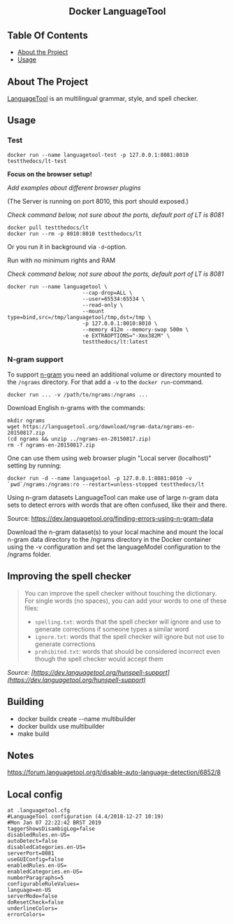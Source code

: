 <h2 align="center">Docker LanguageTool</h2>

<!-- TABLE OF CONTENTS -->
## Table Of Contents

- [About the Project](#about-the-project)
- [Usage](#usage)

## About The Project

[LanguageTool](https://languagetool.org/) is an multilingual grammar, style, and spell checker.

## Usage

### Test

```shell
docker run --name languagetool-test -p 127.0.0.1:8081:8010 testthedocs/lt-test
```

**Focus on the browser setup!**

*Add examples about different browser plugins*

(The Server is running on port 8010, this port should exposed.)

*Check command below, not sure about the ports, default port of LT is 8081*

```shell
docker pull testthedocs/lt
docker run --rm -p 8010:8010 testthedocs/lt
```

Or you run it in background via `-d`-option.

Run with no minimum rights and RAM

*Check command below, not sure about the ports, default port of LT is 8081*

``` shell
docker run --name languagetool \
                        --cap-drop=ALL \
                        --user=65534:65534 \
                        --read-only \
                        --mount type=bind,src=/tmp/languagetool/tmp,dst=/tmp \
                        -p 127.0.0.1:8010:8010 \
                        --memory 412m --memory-swap 500m \
                        -e EXTRAOPTIONS="-Xmx382M" \
                        testthedocs/lt:latest
```

### N-gram support

To support [n-gram](https://dev.languagetool.org/finding-errors-using-n-gram-data)
you need an additional volume or directory mounted to the
`/ngrams` directory. For that add a `-v` to the `docker run`-command.

```shell
docker run ... -v /path/to/ngrams:/ngrams ...
```

Download English n-grams with the commands:

```shell
mkdir ngrams
wget https://languagetool.org/download/ngram-data/ngrams-en-20150817.zip
(cd ngrams && unzip ../ngrams-en-20150817.zip)
rm -f ngrams-en-20150817.zip
```

One can use them using web browser plugin "Local server (localhost)" setting by running:

```shell
docker run -d --name languagetool -p 127.0.0.1:8081:8010 -v `pwd`/ngrams:/ngrams:ro --restart=unless-stopped testthedocs/lt
```

Using n-gram datasets
LanguageTool can make use of large n-gram data sets to detect errors with words that are often confused, like their and there.

Source: https://dev.languagetool.org/finding-errors-using-n-gram-data

Download the n-gram dataset(s) to your local machine and mount the local n-gram data directory to the /ngrams directory in the Docker container using the -v configuration and set the languageModel configuration to the /ngrams folder.


## Improving the spell checker

> You can improve the spell checker without touching the dictionary. For single words (no spaces), you can add your words to one of these files:
> * `spelling.txt`: words that the spell checker will ignore and use to generate corrections if someone types a similar word
> * `ignore.txt`: words that the spell checker will ignore but not use to generate corrections
> * `prohibited.txt`: words that should be considered incorrect even though the spell checker would accept them

*Source: [https://dev.languagetool.org/hunspell-support](https://dev.languagetool.org/hunspell-support)*

## Building

- docker buildx create --name multibuilder
- docker buildx use multibuilder
- make build

## Notes

https://forum.languagetool.org/t/disable-auto-language-detection/6852/8

## Local config

```shell
at .languagetool.cfg
#LanguageTool configuration (4.4/2018-12-27 10:19)
#Mon Jan 07 22:22:42 BRST 2019
taggerShowsDisambigLog=false
disabledRules.en-US=
autoDetect=false
disabledCategories.en-US=
serverPort=8081
useGUIConfig=false
enabledRules.en-US=
enabledCategories.en-US=
numberParagraphs=5
configurableRuleValues=
language=en-US
serverMode=false
doResetCheck=false
underlineColors=
errorColors=
```

